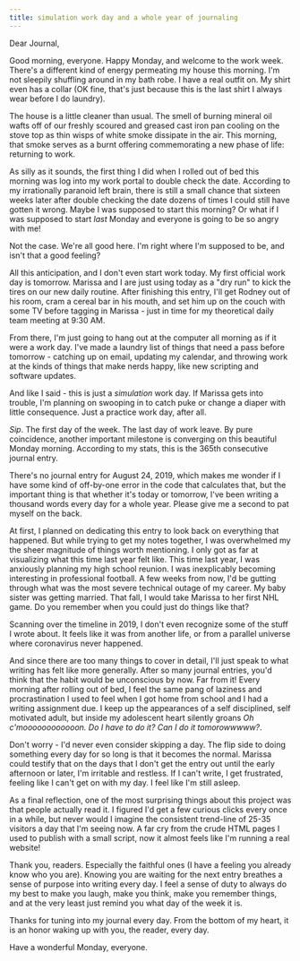 ```yaml
---
title: simulation work day and a whole year of journaling
---
```


Dear Journal,

Good morning, everyone.  Happy Monday, and welcome to the work week.
There's a different kind of energy permeating my house this morning.
I'm not sleepily shuffling around in my bath robe.  I have a real
outfit on.  My shirt even has a collar (OK fine, that's just because
this is the last shirt I always wear before I do laundry).

The house is a little cleaner than usual.  The smell of burning
mineral oil wafts off of our freshly scoured and greased cast iron pan
cooling on the stove top as thin wisps of white smoke dissipate in the
air.  This morning, that smoke serves as a burnt offering
commemorating a new phase of life: returning to work.

As silly as it sounds, the first thing I did when I rolled out of bed
this morning was log into my work portal to double check the date.
According to my irrationally paranoid left brain, there is still a
small chance that sixteen weeks later after double checking the date
dozens of times I could still have gotten it wrong.  Maybe I was
supposed to start this morning?  Or what if I was supposed to start
_last_ Monday and everyone is going to be so angry with me!

Not the case.  We're all good here.  I'm right where I'm supposed to
be, and isn't that a good feeling?

All this anticipation, and I don't even start work today.  My first
official work day is tomorrow.  Marissa and I are just using today as
a "dry run" to kick the tires on our new daily routine.  After
finishing this entry, I'll get Rodney out of his room, cram a cereal
bar in his mouth, and set him up on the couch with some TV before
tagging in Marissa - just in time for my theoretical daily team
meeting at 9:30 AM.

From there, I'm just going to hang out at the computer all morning as
if it were a work day.  I've made a laundry list of things that need a
pass before tomorrow - catching up on email, updating my calendar, and
throwing work at the kinds of things that make nerds happy, like new
scripting and software updates.

And like I said - this is just a _simulation_ work day.  If Marissa
gets into trouble, I'm planning on swooping in to catch puke or change
a diaper with little consequence.  Just a practice work day, after
all.

_Sip_.  The first day of the week.  The last day of work leave.  By
pure coincidence, another important milestone is converging on this
beautiful Monday morning.  According to my stats, this is the 365th
consecutive journal entry.

There's no journal entry for August 24, 2019, which makes me wonder if
I have some kind of off-by-one error in the code that calculates that,
but the important thing is that whether it's today or tomorrow, I've
been writing a thousand words every day for a whole year.  Please give
me a second to pat myself on the back.

At first, I planned on dedicating this entry to look back on
everything that happened.  But while trying to get my notes together,
I was overwhelmed my the sheer magnitude of things worth mentioning.
I only got as far at visualizing what this time last year felt like.
This time last year, I was anxiously planning my high school reunion.
I was inexplicably becoming interesting in professional football.  A
few weeks from now, I'd be gutting through what was the most severe
technical outage of my career.  My baby sister was getting married.
That fall, I would take Marissa to her first NHL game.  Do you
remember when you could just do things like that?

Scanning over the timeline in 2019, I don't even recognize some of the
stuff I wrote about.  It feels like it was from another life, or from
a parallel universe where coronavirus never happened.

And since there are too many things to cover in detail, I'll just
speak to what writing has felt like more generally.  After so many
journal entries, you'd think that the habit would be unconscious by
now.  Far from it!  Every morning after rolling out of bed, I feel the
same pang of laziness and procrastination I used to feel when I got
home from school and I had a writing assignment due.  I keep up the
appearances of a self disciplined, self motivated adult, but inside my
adolescent heart silently groans _Oh c'moooooooooooon.  Do I have to
do it?  Can I do it tomorowwwww?_.

Don't worry - I'd never even consider skipping a day.  The flip side
to doing something every day for so long is that it becomes the
normal.  Marissa could testify that on the days that I don't get the
entry out until the early afternoon or later, I'm irritable and
restless.  If I can't write, I get frustrated, feeling like I can't
get on with my day.  I feel like I'm still asleep.

As a final reflection, one of the most surprising things about this
project was that people actually read it.  I figured I'd get a few
curious clicks every once in a while, but never would I imagine the
consistent trend-line of 25-35 visitors a day that I'm seeing now.  A
far cry from the crude HTML pages I used to publish with a small
script, now it almost feels like I'm running a real website!

Thank you, readers.  Especially the faithful ones (I have a feeling
you already know who you are).  Knowing you are waiting for the next
entry breathes a sense of purpose into writing every day.  I feel a
sense of duty to always do my best to make you laugh, make you think,
make you remember things, and at the very least just remind you what
day of the week it is.

Thanks for tuning into my journal every day.  From the bottom of my
heart, it is an honor waking up with you, the reader, every day.

Have a wonderful Monday, everyone.
